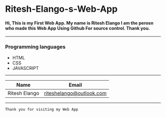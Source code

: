 # Ritesh-Elango-s-Web-App

#### Hi, This is my First Web App. My name is Ritesh Elango I am the perosn who made this Web App Using Github For source control. Thank you.
____
### Programming languages

* HTML
* CSS
* JAVASCRIPT  

____
| Name          | Email                    |
|  --------     | --------------           |
| Ritesh Elango | riteshelango@outlook.com |
____
`Thank you for visiting my Web App`

